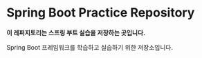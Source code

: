 # Spring Boot Practice Repository

**이 레퍼지토리는 스프링 부트 실습을 저장하는 곳입니다.**

Spring Boot 프레임워크를 학습하고 실습하기 위한 저장소입니다.
